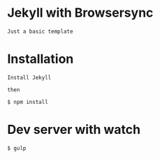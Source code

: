 # Jekyll with Browsersync

    Just a basic template

# Installation
    
    Install Jekyll
    
    then

    $ npm install

# Dev server with watch

    $ gulp

